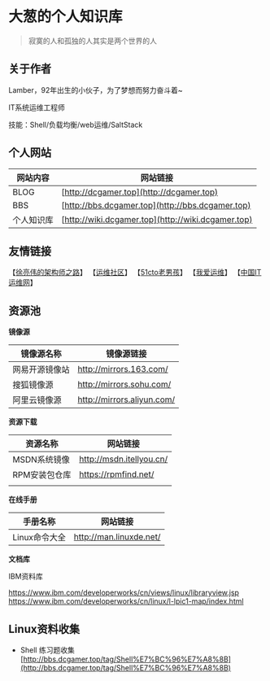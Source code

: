# 大葱的个人知识库



>寂寞的人和孤独的人其实是两个世界的人

## 关于作者
Lamber，92年出生的小伙子，为了梦想而努力奋斗着~

IT系统运维工程师

技能：Shell/负载均衡/web运维/SaltStack

## 个人网站
| 网站内容  | 网站链接                                     |
| ----- | ---------------------------------------- |
| BLOG  | [http://dcgamer.top](http://dcgamer.top) |
| BBS   | [http://bbs.dcgamer.top](http://bbs.dcgamer.top) |
| 个人知识库 | [http://wiki.dcgamer.top](http://wiki.dcgamer.top) |

## 友情链接
【[徐亮伟的架构师之路](http://www.xuliangwei.com/)】 【[运维社区](https://www.unixhot.com/)】 【[51cto老男孩](http://oldboy.blog.51cto.com/)】 【[我爱运维](http://www.52yunwei.net/)】
【[中国IT运维网](http://www.cnitom.com/)】

## 资源池
**镜像源**

| 镜像源名称   | 镜像源链接                      |
| ------- | -------------------------- |
| 网易开源镜像站 | http://mirrors.163.com/    |
| 搜狐镜像源   | http://mirrors.sohu.com/   |
| 阿里云镜像源  | http://mirrors.aliyun.com/ |

**资源下载**

| 资源名称     | 网站链接                     |
| -------- | ------------------------ |
| MSDN系统镜像 | http://msdn.itellyou.cn/ |
| RPM安装包仓库 | https://rpmfind.net/     |
|          |                          |

**在线手册**

| 手册名称      | 网站链接                    |
| --------- | ----------------------- |
| Linux命令大全 | http://man.linuxde.net/ |

**文档库**

IBM资料库

https://www.ibm.com/developerworks/cn/views/linux/libraryview.jsp
https://www.ibm.com/developerworks/cn/linux/l-lpic1-map/index.html
## Linux资料收集
- Shell 练习题收集
  [http://bbs.dcgamer.top/tag/Shell%E7%BC%96%E7%A8%8B](http://bbs.dcgamer.top/tag/Shell%E7%BC%96%E7%A8%8B)
